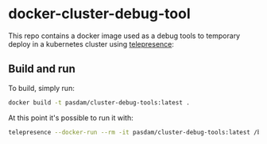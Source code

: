 # docker-cluster-debug-tool

This repo contains a docker image used as a debug tools to temporary deploy in
a kubernetes cluster using [telepresence](https://www.telepresence.io/):

## Build and run

To build, simply run:

```sh
docker build -t pasdam/cluster-debug-tools:latest .
```

At this point it's possible to run it with:

```sh
telepresence --docker-run --rm -it pasdam/cluster-debug-tools:latest /bin/sh
```
